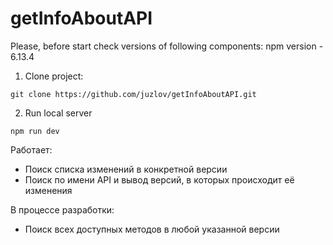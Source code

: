# getInfoAboutAPI

Please, before start check versions of following components:
npm version - 6.13.4

1. Clone project:
```
git clone https://github.com/juzlov/getInfoAboutAPI.git
```

2. Run local server
```
npm run dev
```

Работает: 
- Поиск списка изменений в конкретной версии
- Поиск по имени API и вывод версий, в которых происходит её изменения

В процессе разработки:
- Поиск всех доступных методов в любой указанной версии